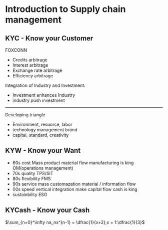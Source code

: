 # Introduction to Supply chain management

## KYC - Know your Customer

FOXCONN

- Credits arbitrage
- Interest arbitrage
- Exchange rate arbitrage 
- Efficiency arbitrage 

Integration of Industry and Investment:
- Investment enhances Industry
- industry push investment 

---

Developing triangle
- Environment, resuorce, labor
- technology management brand
- capital, standard, creativity 

## KYW - Know your Want 

- 60s cost Mass product material flow manufacturing is king OM(operations management)
- 70s quality TPS/SIT 
- 80s flexibility FMS 
- 90s service mass customazation material / information flow 
- 00s speed vertical integration make capital flow cash is king 
- sustainbility ESG 

## KYCash - Know your Cash 

$\sum_{n=0}^\infty na_nx^{n-1} = \dfrac{1}{x+2},x = 1:\dfrac{1}{3}$